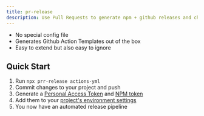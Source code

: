 ```yaml
---
title: pr-release
description: Use Pull Requests to generate npm + github releases and changelogs
---
```


- No special config file
- Generates Github Action Templates out of the box
- Easy to extend but also easy to ignore

## Quick Start

1. Run `npx prr-release actions-yml`
2. Commit changes to your project and push
3. Generate a [Personal Access Token](./env/#personal-access-token) and [NPM token](./env/#npm-token)
4. Add them to your [project's environment settings](./env/#environment-settings)
5. You now have an automated release pipeline